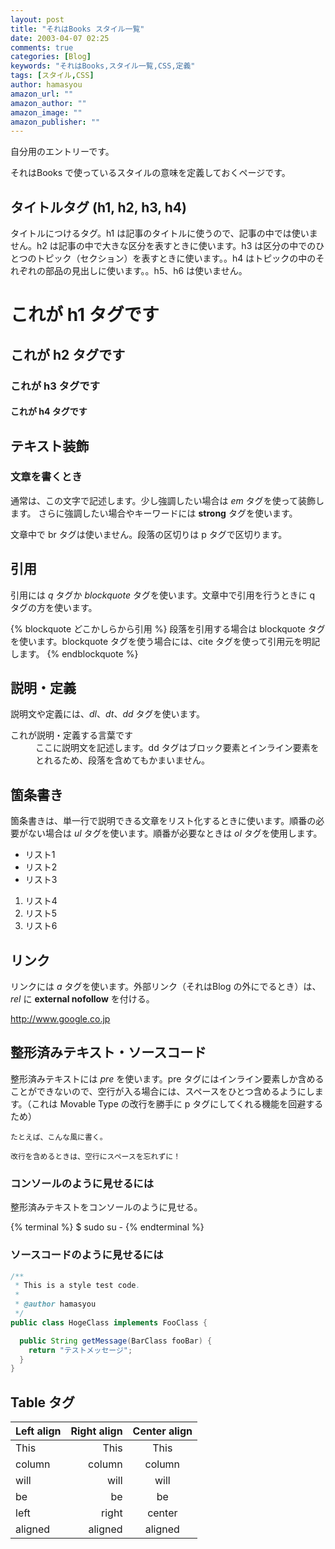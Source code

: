 ```yaml
---
layout: post
title: "それはBooks スタイル一覧"
date: 2003-04-07 02:25
comments: true
categories: [Blog]
keywords: "それはBooks,スタイル一覧,CSS,定義"
tags: [スタイル,CSS]
author: hamasyou
amazon_url: ""
amazon_author: ""
amazon_image: ""
amazon_publisher: ""
---
```


自分用のエントリーです。

それはBooks で使っているスタイルの意味を定義しておくページです。


<!-- more -->

## タイトルタグ (h1, h2, h3, h4)

タイトルにつけるタグ。h1 は記事のタイトルに使うので、記事の中では使いません。h2 は記事の中で大きな区分を表すときに使います。h3 は区分の中でのひとつのトピック（セクション）を表すときに使います。。h4 はトピックの中のそれぞれの部品の見出しに使います。。h5、h6 は使いません。

# これが h1 タグです

## これが h2 タグです

### これが h3 タグです

#### これが h4 タグです

## テキスト装飾

### 文章を書くとき

通常は、この文字で記述します。少し強調したい場合は *em* タグを使って装飾します。 さらに強調したい場合やキーワードには **strong** タグを使います。

文章中で br タグは使いません。段落の区切りは p タグで区切ります。

## 引用

引用には *q* タグか *blockquote* タグを使います。文章中で引用を行うときに q タグの方を使います。

{% blockquote どこかしらから引用 %}
段落を引用する場合は blockquote タグを使います。blockquote タグを使う場合には、cite タグを使って引用元を明記します。
{% endblockquote %}

## 説明・定義

説明文や定義には、*dl*、*dt*、*dd* タグを使います。

<dl>
<dt>これが説明・定義する言葉です</dt>
<dd>
ここに説明文を記述します。dd タグはブロック要素とインライン要素をとれるため、段落を含めてもかまいません。
</dd>
</dl>

## 箇条書き

箇条書きは、単一行で説明できる文章をリスト化するときに使います。順番の必要がない場合は *ul* タグを使います。順番が必要なときは *ol* タグを使用します。

- リスト1
- リスト2
- リスト3

1. リスト4
1. リスト5
1. リスト6

## リンク

リンクには *a* タグを使います。外部リンク（それはBlog の外にでるとき）は、*rel* に **external nofollow** を付ける。

<a href="http://www.google.co.jp" rel="external nofollow">http://www.google.co.jp</a></a>

## 整形済みテキスト・ソースコード

整形済みテキストには *pre* を使います。pre タグにはインライン要素しか含めることができないので、空行が入る場合には、スペースをひとつ含めるようにします。（これは Movable Type の改行を勝手に p タグにしてくれる機能を回避するため）

```
たとえば、こんな風に書く。
 
改行を含めるときは、空行にスペースを忘れずに！
```

<section>

### コンソールのように見せるには

整形済みテキストをコンソールのように見せる。

{% terminal %}
$ sudo su -
{% endterminal %}

</section>

<section>

### ソースコードのように見せるには

```java
/**
 * This is a style test code.
 *
 * @author hamasyou
 */
public class HogeClass implements FooClass {

  public String getMessage(BarClass fooBar) {
    return "テストメッセージ";
  }
}
```

</section>

## Table タグ

 Left align | Right align | Center align
:-----------|------------:|:------------:
 This       |        This |     This
 column     |      column |    column
 will       |        will |     will
 be         |          be |      be
 left       |       right |    center
 aligned    |     aligned |   aligned

